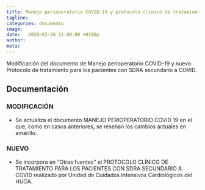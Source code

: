 ```yaml
---
title: Manejo perioperatorio COVID-19 y protocolo clínico de tratamiento pacientes con SDRA
tagline: 
categories: documento 
image: 
date:   2020-03-28 12:00:00 +0100p
author: 
meta: 
---
```

Modificación del documento de Manejo perioperatorio COVID-19 y nuevo Protocolo de tratamiento para los pacientes con SDRA secundario a COVID.
<!--more-->
## Documentación

### MODIFICACIÓN
  * Se actualiza el documento MANEJO PERIOPERATORIO COVID 19 en el que, como en casos anteriores, se reseñan los cambios actuales en amarillo.

### NUEVO
  * Se incorpora en “Otras fuentes” el PROTOCOLO CLÍNICO DE TRATAMIENTO PARA LOS PACIENTES CON SDRA SECUNDARIO A COVID realizado por Unidad de Cuidados Intensivos Cardiológicos del HUCA.